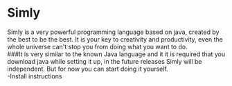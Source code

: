 # Simly
Simly is a very powerful programming language based on java, created by the best to be the best. It is your key to creativity and productivity, even the whole universe can't stop you from doing what you want to do.
<br>
###It is very similar to the known Java language and it it is required that you download java while setting it up, in the future releases Simly will be independent. But for now you can start doing it yourself.
<br>-Install instructions</br>
